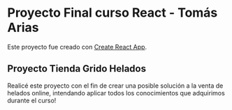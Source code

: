 # Proyecto Final curso React - Tomás Arias

Este proyecto fue creado con [Create React App](https://github.com/facebook/create-react-app).

## Proyecto Tienda Grido Helados

Realicé este proyecto con el fin de crear una posible solución a la venta de helados online,
intendando aplicar todos los conocimientos que adquirimos durante el curso!


